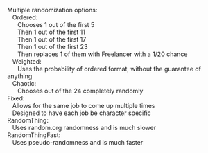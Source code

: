 Multiple randomization options:  
&nbsp;&nbsp;&nbsp;Ordered:  
&nbsp;&nbsp;&nbsp;&nbsp;&nbsp;&nbsp;Chooses 1 out of the first 5  
    &nbsp;&nbsp;&nbsp;&nbsp;&nbsp;&nbsp;Then 1 out of the first 11  
    &nbsp;&nbsp;&nbsp;&nbsp;&nbsp;&nbsp;Then 1 out of the first 17  
    &nbsp;&nbsp;&nbsp;&nbsp;&nbsp;&nbsp;Then 1 out of the first 23  
    &nbsp;&nbsp;&nbsp;&nbsp;&nbsp;&nbsp;Then replaces 1 of them with Freelancer with a 1/20 chance  
  &nbsp;&nbsp;&nbsp;Weighted:  
    &nbsp;&nbsp;&nbsp;&nbsp;&nbsp;&nbsp;Uses the probability of ordered format, without the guarantee of anything  
  &nbsp;&nbsp;&nbsp;Chaotic:  
    &nbsp;&nbsp;&nbsp;&nbsp;&nbsp;&nbsp;Chooses out of the 24 completely randomly  
Fixed:  
  &nbsp;&nbsp;&nbsp;Allows for the same job to come up multiple times  
  &nbsp;&nbsp;&nbsp;Designed to have each job be character specific  
RandomThing:  
  &nbsp;&nbsp;&nbsp;Uses random.org randomness and is much slower  
RandomThingFast:  
  &nbsp;&nbsp;&nbsp;Uses pseudo-randomness and is much faster  
